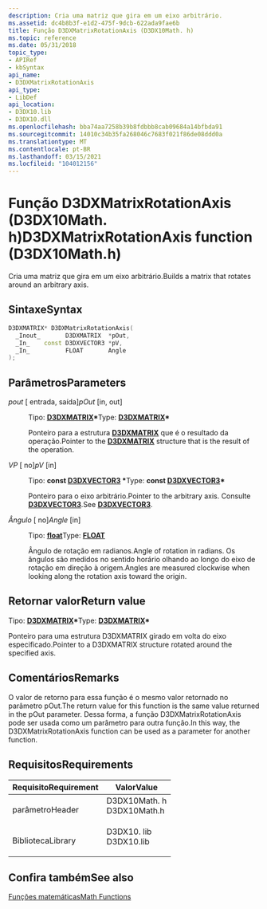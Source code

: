 ```yaml
---
description: Cria uma matriz que gira em um eixo arbitrário.
ms.assetid: dc4b8b3f-e1d2-475f-9dcb-622ada9fae6b
title: Função D3DXMatrixRotationAxis (D3DX10Math. h)
ms.topic: reference
ms.date: 05/31/2018
topic_type:
- APIRef
- kbSyntax
api_name:
- D3DXMatrixRotationAxis
api_type:
- LibDef
api_location:
- D3DX10.lib
- D3DX10.dll
ms.openlocfilehash: bba74aa7258b39b8fdbbb8cab09684a14bfbda91
ms.sourcegitcommit: 14010c34b35fa268046c7683f021f86de08ddd0a
ms.translationtype: MT
ms.contentlocale: pt-BR
ms.lasthandoff: 03/15/2021
ms.locfileid: "104012156"
---
```

# <a name="d3dxmatrixrotationaxis-function-d3dx10mathh"></a><span data-ttu-id="70d88-103">Função D3DXMatrixRotationAxis (D3DX10Math. h)</span><span class="sxs-lookup"><span data-stu-id="70d88-103">D3DXMatrixRotationAxis function (D3DX10Math.h)</span></span>

<span data-ttu-id="70d88-104">Cria uma matriz que gira em um eixo arbitrário.</span><span class="sxs-lookup"><span data-stu-id="70d88-104">Builds a matrix that rotates around an arbitrary axis.</span></span>

## <a name="syntax"></a><span data-ttu-id="70d88-105">Sintaxe</span><span class="sxs-lookup"><span data-stu-id="70d88-105">Syntax</span></span>


```C++
D3DXMATRIX* D3DXMatrixRotationAxis(
  _Inout_       D3DXMATRIX  *pOut,
  _In_    const D3DXVECTOR3 *pV,
  _In_          FLOAT       Angle
);
```



## <a name="parameters"></a><span data-ttu-id="70d88-106">Parâmetros</span><span class="sxs-lookup"><span data-stu-id="70d88-106">Parameters</span></span>

<dl> <dt>

<span data-ttu-id="70d88-107">*pout* \[ entrada, saída\]</span><span class="sxs-lookup"><span data-stu-id="70d88-107">*pOut* \[in, out\]</span></span>
</dt> <dd>

<span data-ttu-id="70d88-108">Tipo: **[ **D3DXMATRIX**](../direct3d9/d3dxmatrix.md)\***</span><span class="sxs-lookup"><span data-stu-id="70d88-108">Type: **[**D3DXMATRIX**](../direct3d9/d3dxmatrix.md)\***</span></span>

<span data-ttu-id="70d88-109">Ponteiro para a estrutura [**D3DXMATRIX**](d3d10-d3dxmatrix.md) que é o resultado da operação.</span><span class="sxs-lookup"><span data-stu-id="70d88-109">Pointer to the [**D3DXMATRIX**](d3d10-d3dxmatrix.md) structure that is the result of the operation.</span></span>

</dd> <dt>

<span data-ttu-id="70d88-110">*VP* \[ no\]</span><span class="sxs-lookup"><span data-stu-id="70d88-110">*pV* \[in\]</span></span>
</dt> <dd>

<span data-ttu-id="70d88-111">Tipo: **const [**D3DXVECTOR3**](../direct3d9/d3dxvector3.md) \***</span><span class="sxs-lookup"><span data-stu-id="70d88-111">Type: **const [**D3DXVECTOR3**](../direct3d9/d3dxvector3.md)\***</span></span>

<span data-ttu-id="70d88-112">Ponteiro para o eixo arbitrário.</span><span class="sxs-lookup"><span data-stu-id="70d88-112">Pointer to the arbitrary axis.</span></span> <span data-ttu-id="70d88-113">Consulte [**D3DXVECTOR3**](d3d10-d3dxvector3.md).</span><span class="sxs-lookup"><span data-stu-id="70d88-113">See [**D3DXVECTOR3**](d3d10-d3dxvector3.md).</span></span>

</dd> <dt>

<span data-ttu-id="70d88-114">*Ângulo* \[ no\]</span><span class="sxs-lookup"><span data-stu-id="70d88-114">*Angle* \[in\]</span></span>
</dt> <dd>

<span data-ttu-id="70d88-115">Tipo: **[ **float**](../winprog/windows-data-types.md)**</span><span class="sxs-lookup"><span data-stu-id="70d88-115">Type: **[**FLOAT**](../winprog/windows-data-types.md)**</span></span>

<span data-ttu-id="70d88-116">Ângulo de rotação em radianos.</span><span class="sxs-lookup"><span data-stu-id="70d88-116">Angle of rotation in radians.</span></span> <span data-ttu-id="70d88-117">Os ângulos são medidos no sentido horário olhando ao longo do eixo de rotação em direção à origem.</span><span class="sxs-lookup"><span data-stu-id="70d88-117">Angles are measured clockwise when looking along the rotation axis toward the origin.</span></span>

</dd> </dl>

## <a name="return-value"></a><span data-ttu-id="70d88-118">Retornar valor</span><span class="sxs-lookup"><span data-stu-id="70d88-118">Return value</span></span>

<span data-ttu-id="70d88-119">Tipo: **[ **D3DXMATRIX**](../direct3d9/d3dxmatrix.md)\***</span><span class="sxs-lookup"><span data-stu-id="70d88-119">Type: **[**D3DXMATRIX**](../direct3d9/d3dxmatrix.md)\***</span></span>

<span data-ttu-id="70d88-120">Ponteiro para uma estrutura D3DXMATRIX girado em volta do eixo especificado.</span><span class="sxs-lookup"><span data-stu-id="70d88-120">Pointer to a D3DXMATRIX structure rotated around the specified axis.</span></span>

## <a name="remarks"></a><span data-ttu-id="70d88-121">Comentários</span><span class="sxs-lookup"><span data-stu-id="70d88-121">Remarks</span></span>

<span data-ttu-id="70d88-122">O valor de retorno para essa função é o mesmo valor retornado no parâmetro pOut.</span><span class="sxs-lookup"><span data-stu-id="70d88-122">The return value for this function is the same value returned in the pOut parameter.</span></span> <span data-ttu-id="70d88-123">Dessa forma, a função D3DXMatrixRotationAxis pode ser usada como um parâmetro para outra função.</span><span class="sxs-lookup"><span data-stu-id="70d88-123">In this way, the D3DXMatrixRotationAxis function can be used as a parameter for another function.</span></span>

## <a name="requirements"></a><span data-ttu-id="70d88-124">Requisitos</span><span class="sxs-lookup"><span data-stu-id="70d88-124">Requirements</span></span>



| <span data-ttu-id="70d88-125">Requisito</span><span class="sxs-lookup"><span data-stu-id="70d88-125">Requirement</span></span> | <span data-ttu-id="70d88-126">Valor</span><span class="sxs-lookup"><span data-stu-id="70d88-126">Value</span></span> |
|--------------------|-----------------------------------------------------------------------------------------|
| <span data-ttu-id="70d88-127">parâmetro</span><span class="sxs-lookup"><span data-stu-id="70d88-127">Header</span></span><br/>  | <dl> <span data-ttu-id="70d88-128"><dt>D3DX10Math. h</dt></span><span class="sxs-lookup"><span data-stu-id="70d88-128"><dt>D3DX10Math.h</dt></span></span> </dl> |
| <span data-ttu-id="70d88-129">Biblioteca</span><span class="sxs-lookup"><span data-stu-id="70d88-129">Library</span></span><br/> | <dl> <span data-ttu-id="70d88-130"><dt>D3DX10. lib</dt></span><span class="sxs-lookup"><span data-stu-id="70d88-130"><dt>D3DX10.lib</dt></span></span> </dl>   |



## <a name="see-also"></a><span data-ttu-id="70d88-131">Confira também</span><span class="sxs-lookup"><span data-stu-id="70d88-131">See also</span></span>

<dl> <dt>

[<span data-ttu-id="70d88-132">Funções matemáticas</span><span class="sxs-lookup"><span data-stu-id="70d88-132">Math Functions</span></span>](d3d10-graphics-reference-d3dx10-functions-math.md)
</dt> </dl>

 

 
